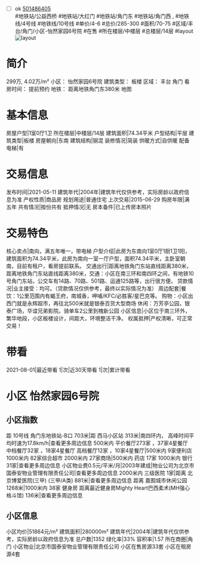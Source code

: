 - [ ] ok [501486405](https://bj.5i5j.com/ershoufang/501486405.html)  
 #地铁站/公益西桥 #地铁站/大红门 #地铁站/角门东 #地铁站/角门西 ,  #地铁线/4号线 #地铁线/10号线
#单价/4-6 #总价/285-300 #面积/70-75   #区域/丰台/角门/小区-怡然家园6号院 #在售 #所在楼层/中楼层 #总楼层/14层 #layout 
![layout](http://image2a.5i5j.com/bdir/layout/2dafc85fafcd4ce8855cff699886f8a1.jpg_P5.jpg) 
# 简介 
 299万,  4.02万/m² 
小区： 怡然家园6号院
建筑类型： 板楼
区域： 丰台 角门
看房时间： 提前预约
地铁： 距离地铁角门东380米 地图
# 基本信息 
 房屋户型|1室0厅1卫
所在楼层|中楼层/14层
建筑面积|74.34平米
户型结构|平层
建筑类型|板楼
房屋朝向|东南
建筑结构|钢混
装修情况|简装
供暖方式|自供暖
配备电梯|有
# 交易信息 
 发布时间|2021-05-11
建筑年代|2004年|建筑年代仅供参考，实际房龄以政府信息为准
产权性质|商品房
规划用途|普通住宅
上次交易|2015-06-29
购房年限|满五年
共有情况|按份共有
抵押情况|无
房本备件|已上传房本照片
# 交易特色 
 核心卖点|南向，满五年唯一，带电梯
户型介绍|此房为东南向1室0厅1厨1卫1阳，建筑面积为74.34平米，此房为南向一室一厅户型，面积74.34平米，主卧室朝南，目前有租户，看房提前联系。
交通出行|距离地铁角门东站直线距离380米，距离地铁角门东站直线距离380米，交通：小区在南三环和南四环之间，有地铁10号角门东站，公交车有14路、70路、501路、运通125路等，出行很方便。
贷款情况|业主接受：均可。（贷款情况仅供参考，最终以实际情况为准）
周边配套|餐饮：1公里范围内有蝎王府，南城香，呷哺/KFC/必胜客/星巴克等。 购物：小区出西门就是永辉超市，再往北500米就是银泰百货大型商场 休闲：万芳亭公园，银泰广场，华谊兄弟影院。骑单车2公里到槐新公园
小区信息|小区位于南三环外，繁华地段，小区板楼设计，间距大，环境整洁干净。
权属抵押|产权清晰，可正常交易！
# 带看 
 2021-08-01|最近带看	 1|次|近30天带看	 1|次|累计带看
# 小区 怡然家园6号院
## 小区指数 
 距 10号线 角门东地铁站-B口 703米|距 西马小区站 313米|南四环内， 高峰时间平均时速为17.8km/h|查看更多周边信息
500米内 平价餐厅273家 ，37家4星餐厅
中档餐厅32家 ，18家4星餐厅
高档餐厅12家 ，10家4星餐厅|500米内 9家便利店
1000米内 82家综合超市
2000米内 27家商场|500米内 药店 17家
1000米内 银行 31家|查看更多周边信息
小区物业费0.5元/平米/月|2003年建成|物业公司为北京市国泰安物业管理有限责任公司|查看更多周边信息
2000米内 三级医院 1家|距离 北京博爱医院(三甲) (三甲/A类) 881米|查看更多周边信息
距离 嘉囿城市休闲公园 1268米|1000米内 38家 健身房
距离最近健身房Mighty Heart巴西柔术(MH强心格斗馆) 136米|查看更多周边信息
## 小区信息 
 小区均价|51864元/m²
建筑面积|280000m²
建筑年代|2004年|建筑年代仅供参考，实际房龄以政府信息为准
总户数|1352
绿化率|33%
容积率|1.57
所在商圈|角门
小区物业|北京市国泰安物业管理有限责任公司
小区在售房源33套
小区在租房源4套
